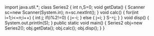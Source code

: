 import java.util.*;
class Series2
{
    int n,S=0;
    void getData()
    {
        Scanner sc=new Scanner(System.in);
        n=sc.nextInt();
    }
    void calc()
    {
        for(int i=1;i<=n;i++)
        {
            int j;
            if(i%2!=0)
            {
                j=-i;
            }
            else
            {
                j=i;
            }
            S-=j;
        }
    }
    void disp()
    {
        System.out.println(S);
    }
    public static void main()
    {
        Series2 obj=new Series2();
        obj.getData();
        obj.calc();
        obj.disp();
    }
}
